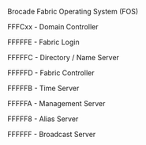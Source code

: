 Brocade Fabric Operating System (FOS)

FFFCxx - Domain Controller

FFFFFE - Fabric Login

FFFFFC - Directory / Name Server

FFFFFD - Fabric Controller

FFFFFB - Time Server

FFFFFA - Management Server

FFFFF8 - Alias Server

FFFFFF - Broadcast Server 